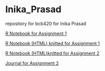 # Inika_Prasad
repository for bcb420 for Inika Prasad 

[R Notebook for Assignment 1](https://github.com/bcb420-2022/Inika_Prasad/blob/fef0ee1cee7924b6e990c2cec1ecba1a0cf52d24/RNotebook_20Feb.Rmd)

[R Notebook (HTML) knitted for Assignment 1](https://github.com/bcb420-2022/Inika_Prasad/blob/e6b6fe0cae9574c418f682cc1486fd1d4c281855/RNotebook_20Feb.html)

[R Notebook (HTML)knitted for Assignment 2](https://github.com/bcb420-2022/Inika_Prasad/blob/main/A2_InikaPrasad-InikaPrasad.html)

[Journal for Assignment 2](https://github.com/bcb420-2022/Inika_Prasad/wiki/Assignment-2-Journal)
